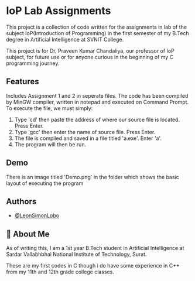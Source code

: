 
# IoP Lab Assignments

This project is a collection of code written for the assignments in lab of the subject IoP(Introduction of Programming) in the first semester of my B.Tech degree in Artificial Intelligence at SVNIT College.

This project is for Dr. Praveen Kumar Chandaliya, our professor of IoP subject, for future use or for anyone curious in the beginning of my C programming journey.


## Features

Includes Assignment 1 and 2 in seperate files.
The code has been compiled by MinGW compiler, written in notepad and executed on Command Prompt.
To execute the file, we must simply:  
1) Type 'cd' then paste the address of where our source file is located. Press Enter.
2) Type 'gcc' then enter the name of source file. Press Enter.  
3) The file is compiled and saved in a file titled 'a.exe'. Enter 'a'.  
4) The program will then be run.

## Demo

There is an image titled 'Demo.png' in the folder which shows the basic layout of executing the program


## Authors

- [@LeonSimonLobo](https://github.com/LeonSimonLobo)


## 🚀 About Me
As of writing this, I am a 1st year B.Tech student in Artificial Intelligence at Sardar Vallabhbhai National Institute of Technology, Surat.

These are my first codes in C though i do have some experience in C++ from my 11th and 12th grade college classes.

